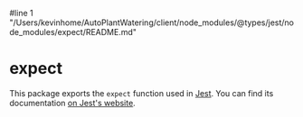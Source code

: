 #line 1 "/Users/kevinhome/AutoPlantWatering/client/node_modules/@types/jest/node_modules/expect/README.md"
# expect

This package exports the `expect` function used in [Jest](https://jestjs.io/). You can find its documentation [on Jest's website](https://jestjs.io/docs/expect).
